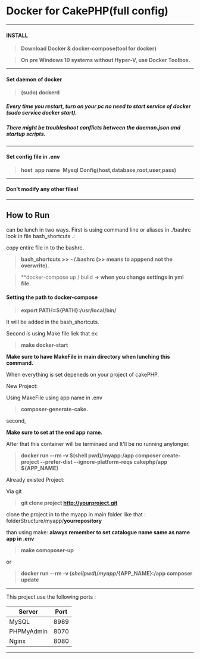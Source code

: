 # Docker for CakePHP(full config)
----------------------------------
#### INSTALL
>**Download Docker & docker-compose(tool for docker)**

>**On pre Windows 10 systems without Hyper-V, use Docker Toolbox.**
----------------------------------

#### Set daemon of docker

>**(sudo) dockerd**

##### Every time you restart, turn on your pc no need to start service of docker (sudo service docker start).
##### There might be troubleshoot conflicts between the daemon.json and startup scripts.
----------------------------------
#### Set config file in .env
> **host&nbsp;**
> **app name&nbsp;**
> **Mysql Config(host,database,root,user,pass)&nbsp;**
----------------------------------
#### Don't modify any other files!
----------------------------------

## How to Run
can be lunch in two ways.
First is using command line or aliases in ./bashrc look in file bash_shortcuts .:

copy entire file in to the bashrc.

> **bash_shortcuts >> ~/.bashrc (>> means to apppend not the overwrite).**

> **docker-compose up / bulid **-> when you change settings in yml file.**

#### Setting the path to docker-compose 

> **export PATH=${PATH}:/usr/local/bin/**

It will be added in the bash_shortcuts.


Second is using Make file liek that ex: 

>**make docker-start**

**Make sure to have MakeFile in main directory when lunching this command.**


When everything is set depeneds on your project of cakePHP.

New Project:

Using MakeFile using app name in .env 

>**composer-generate-cake.**

second,

**Make sure to set at the end app name.**

After that this container will be terminaed and It'll be no running anylonger. 

>**docker run --rm -v $(shell pwd)/myapp:/app composer create-project --prefer-dist --ignore-platform-reqs cakephp/app ${APP_NAME}**

Already existed Project:

Via git

>**git clone project http://yourproject.git**

clone the project in to the myapp in main folder like that : folderStructure/myapp/__yourrepository__

than using make: **alawys remember to set catalogue name same as name app in .env**

>**make comoposer-up**

or

>**docker run --rm -v $(shell pwd)/myapp/${APP_NAME}:/app composer update**


----------------------------------

This project use the following ports :

| Server     | Port |
|------------|------|
| MySQL      | 8989 |
| PHPMyAdmin | 8070 |
| Nginx      | 8080 |

----------------------------------
